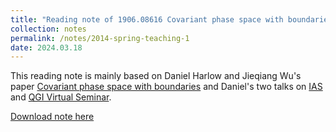 ```yaml
---
title: "Reading note of 1906.08616 Covariant phase space with boundaries"
collection: notes
permalink: /notes/2014-spring-teaching-1
date: 2024.03.18
---
```


This reading note is mainly based on Daniel Harlow and Jieqiang Wu's paper [Covariant phase space with boundaries](https://arxiv.org/abs/1906.08616) and Daniel's two talks on [IAS](https://www.youtube.com/watch?v=KKzIMCRkIhs) and [QGI Virtual Seminar](https://www.youtube.com/watch?v=B2VUO1WWkVY).

[Download note here](http://academicpages.github.io/files/paper1.pdf)

